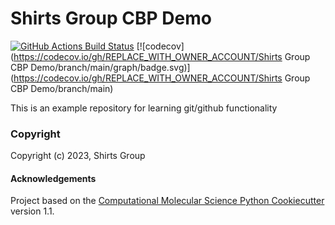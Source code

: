 Shirts Group CBP Demo
==============================
[//]: # (Badges)
[![GitHub Actions Build Status](https://github.com/REPLACE_WITH_OWNER_ACCOUNT/shirts_group_cbp_demo/workflows/CI/badge.svg)](https://github.com/REPLACE_WITH_OWNER_ACCOUNT/shirts_group_cbp_demo/actions?query=workflow%3ACI)
[![codecov](https://codecov.io/gh/REPLACE_WITH_OWNER_ACCOUNT/Shirts Group CBP Demo/branch/main/graph/badge.svg)](https://codecov.io/gh/REPLACE_WITH_OWNER_ACCOUNT/Shirts Group CBP Demo/branch/main)


This is an example repository for learning git/github functionality

### Copyright

Copyright (c) 2023, Shirts Group

#### Acknowledgements
 
Project based on the 
[Computational Molecular Science Python Cookiecutter](https://github.com/molssi/cookiecutter-cms) version 1.1.
